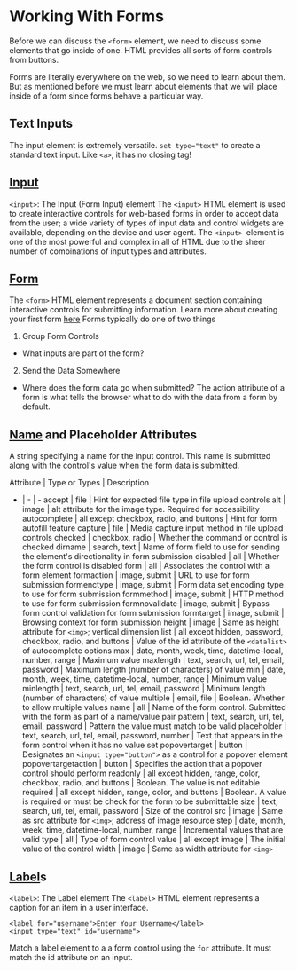 # Working With Forms

Before we can discuss the `<form>` element, we need to discuss some elements that go inside of one.
HTML provides all sorts of form controls from buttons.

Forms are literally everywhere on the web, so we need to learn about them. But as mentioned before we must learn about elements that we will place inside of a form since forms behave a particular way.

## Text Inputs

The input element is extremely versatile. `set type="text"` to create a standard text input. Like `<a>`, it has no closing tag!

## [Input](https://developer.mozilla.org/en-US/docs/Web/HTML/Element/input)

`<input>`: The Input (Form Input) element
The `<input>` HTML element is used to create interactive controls for web-based forms in order to accept data from the user; a wide variety of types of input data and control widgets are available, depending on the device and user agent. The `<input> `element is one of the most powerful and complex in all of HTML due to the sheer number of combinations of input types and attributes.

## [Form](https://developer.mozilla.org/en-US/docs/Web/HTML/Element/form)

The `<form>` HTML element represents a document section containing interactive controls for submitting information.
Learn more about creating your first form [here](https://developer.mozilla.org/en-US/docs/Learn/Forms/Your_first_form)
Forms typically do one of two things

1. Group Form Controls

* What inputs are part of the form?

2. Send the Data Somewhere

* Where does the form data go when submitted?
  The action attribute of a form is what tells the browser what to do with the data from a form by default.

## [Name](https://developer.mozilla.org/en-US/docs/Web/HTML/Element/input#name) and Placeholder Attributes

A string specifying a name for the input control. This name is submitted along with the control's value when the form data is submitted.

Attribute | Type or Types | Description

* \| - | -
  accept | file | Hint for expected file type in file upload controls
  alt | image | alt attribute for the image type. Required for accessibility
  autocomplete | all except checkbox, radio, and buttons | Hint for form autofill feature
  capture | file | Media capture input method in file upload controls
  checked | checkbox, radio | Whether the command or control is checked
  dirname | search, text | Name of form field to use for sending the element's directionality in form submission
  disabled | all | Whether the form control is disabled
  form | all | Associates the control with a form element
  formaction | image, submit | URL to use for form submission
  formenctype | image, submit | Form data set encoding type to use for form submission
  formmethod | image, submit | HTTP method to use for form submission
  formnovalidate | image, submit | Bypass form control validation for form submission
  formtarget | image, submit | Browsing context for form submission
  height | image | Same as height attribute for `<img>`; vertical dimension
  list | all except hidden, password, checkbox, radio, and buttons | Value of the id attribute of the `<datalist>` of autocomplete options
  max | date, month, week, time, datetime-local, number, range | Maximum value
  maxlength | text, search, url, tel, email, password | Maximum length (number of characters) of value
  min | date, month, week, time, datetime-local, number, range | Minimum value
  minlength | text, search, url, tel, email, password | Minimum length (number of characters) of value
  multiple | email, file | Boolean. Whether to allow multiple values
  name | all | Name of the form control. Submitted with the form as part of a name/value pair
  pattern | text, search, url, tel, email, password | Pattern the value must match to be valid
  placeholder | text, search, url, tel, email, password, number | Text that appears in the form control when it has no value set
  popovertarget | button | Designates an `<input type="button">` as a control for a popover element
  popovertargetaction | button | Specifies the action that a popover control should perform
  readonly | all except hidden, range, color, checkbox, radio, and buttons | Boolean. The value is not editable
  required | all except hidden, range, color, and buttons | Boolean. A value is required or must be check for the form to be submittable
  size | text, search, url, tel, email, password | Size of the control
  src | image | Same as src attribute for `<img>`; address of image resource
  step | date, month, week, time, datetime-local, number, range | Incremental values that are valid
  type | all | Type of form control
  value | all except image | The initial value of the control
  width | image | Same as width attribute for `<img>`

## [Label](https://developer.mozilla.org/en-US/docs/Web/HTML/Element/label)s

`<label>`: The Label element
The `<label>` HTML element represents a caption for an item in a user interface.

```
<label for="username">Enter Your Username</label>
<input type="text" id="username">
```

Match a label element to a a form control using the `for` attribute. It must match the id attribute on an input.
